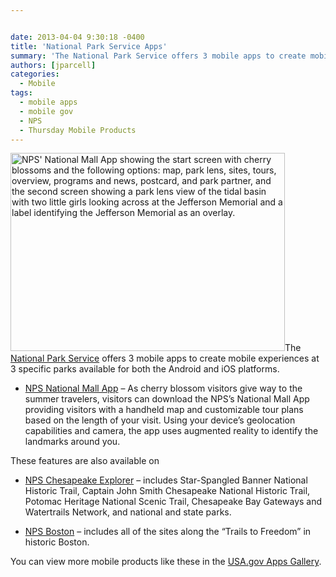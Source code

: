 ```yaml
---


date: 2013-04-04 9:30:18 -0400
title: 'National Park Service Apps'
summary: 'The National Park Service offers 3 mobile apps to create mobile experiences at 3 specific parks available&nbsp;for both the Android and iOS platforms. NPS National Mall App &amp;#8211; As cherry blossom visitors give way to the summer travelers, visitors can download the&nbsp;NPS&amp;#8217;s&nbsp;National Mall App providing visitors with a handheld map and customizable tour plans based'
authors: [jparcell]
categories:
  - Mobile
tags:
  - mobile apps
  - mobile gov
  - NPS
  - Thursday Mobile Products
---
```


[<img class="alignright size-full wp-image-123312" alt="NPS' National Mall App showing the start screen with cherry blossoms and the following options: map, park lens, sites, tours, overview, programs and news, postcard, and park partner, and the second screen showing a park lens view of the tidal basin with two little girls looking across at the Jefferson Memorial and a label identifying the Jefferson Memorial as an overlay." src="https://s3.amazonaws.com/sitesusa/wp-content/uploads/sites/212/2013/04/national-mall-app.png" width="439" height="317" />](https://s3.amazonaws.com/sitesusa/wp-content/uploads/sites/212/2013/04/national-mall-app.png)The [National Park Service](http://www.nps.gov/index.htm) offers 3 mobile apps to create mobile experiences at 3 specific parks available for both the Android and iOS platforms.

  * [NPS National Mall App](http://apps.usa.gov/nps-national-mall.shtml) &#8211; As cherry blossom visitors give way to the summer travelers, visitors can download the NPS&#8217;s National Mall App providing visitors with a handheld map and customizable tour plans based on the length of your visit. Using your device&#8217;s geolocation capabilities and camera, the app uses augmented reality to identify the landmarks around you.

These features are also available on

  * [NPS Chesapeake Explorer](http://www.chesapeakeexplorerapp.com/) &#8211; includes Star-Spangled Banner National Historic Trail, Captain John Smith Chesapeake National Historic Trail, Potomac Heritage National Scenic Trail, Chesapeake Bay Gateways and Watertrails Network, and national and state parks.

  * [NPS Boston](http://www.nps.gov/bost/planyourvisit/app.htm) &#8211; includes all of the sites along the &#8220;Trails to Freedom&#8221; in historic Boston.

You can view more mobile products like these in the [USA.gov Apps Gallery](http://apps.usa.gov/).